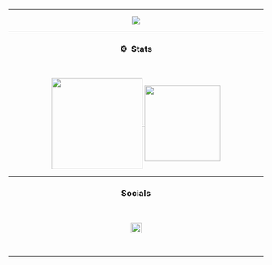 -----

<p align = "center">
<img src="https://media.discordapp.net/attachments/855899695373353001/886697640576827422/f4bf62b4de7f992c58a05606c0282392.gif">
</p>

-----
### <p align="center">⚙️ &nbsp;Stats</p>
<br>
<p align="center">
<a href="https://github.com/bytixo">
  <img height="180em" align="center" src="https://github-readme-stats.vercel.app/api?username=JustFossa&show_icons=true&theme=radical"/>
  <img height="150em" align="center" src="https://github-readme-stats-eight-theta.vercel.app/api/top-langs/?username=JustFossa&layout=compact&langs_count=8&theme=radical"/>
</a>
  
</p>

-----
### <p align="center">Socials</p>
<br>
<p align="center">
  <img align="center" alt="My Twitter | @bytixoh" width="21px" src="https://raw.githubusercontent.com/anuraghazra/anuraghazra/master/assets/twitter.svg" />
</p>
<br>

-----
